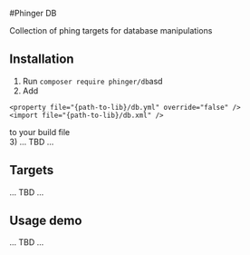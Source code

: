 #Phinger DB

Collection of phing targets for database manipulations

## Installation

1) Run `composer require phinger/db`asd  
2) Add  
```
<property file="{path-to-lib}/db.yml" override="false" />  
<import file="{path-to-lib}/db.xml" />
```
to your build file  
3) ... TBD ...  

## Targets

... TBD ...  

## Usage demo

... TBD ...  
